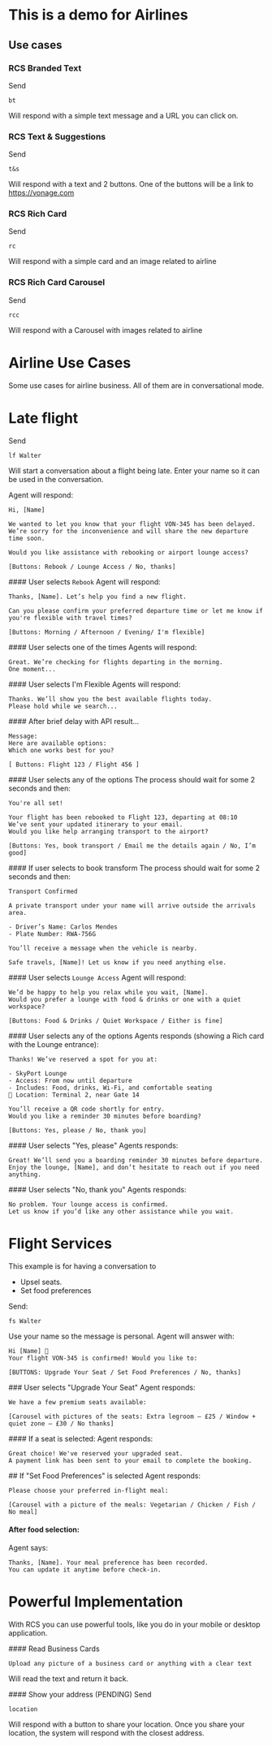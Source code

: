 # This is a demo for Airlines

## Use cases

### RCS Branded Text
Send
```
bt
```
Will respond with a simple text message and a URL you can click on.

### RCS Text & Suggestions
Send
```
t&s
```
Will respond with a text and 2 buttons.
One of the buttons will be a link to https://vonage.com

### RCS Rich Card
Send
```
rc
```
Will respond with a simple card and an image related to airline

### RCS Rich Card Carousel
Send
```
rcc
```
Will respond with a Carousel with images related to airline


# Airline Use Cases
Some use cases for airline business. All of them are in conversational mode.

# Late flight
Send
```
lf Walter
```
Will start a conversation about a flight being late.
Enter your name so it can be used in the conversation.

Agent will respond:

``` 
Hi, [Name]

We wanted to let you know that your flight VON-345 has been delayed.
We’re sorry for the inconvenience and will share the new departure time soon.

Would you like assistance with rebooking or airport lounge access?

[Buttons: Rebook / Lounge Access / No, thanks]
```

#### User selects ```Rebook```
Agent will respond:
```
Thanks, [Name]. Let’s help you find a new flight.

Can you please confirm your preferred departure time or let me know if you're flexible with travel times?

[Buttons: Morning / Afternoon / Evening/ I'm flexible]
```

#### User selects one of the times
Agents will respond:
```
Great. We’re checking for flights departing in the morning.
One moment...
```

#### User selects I'm Flexible
Agents will respond:
```
Thanks. We’ll show you the best available flights today.
Please hold while we search...
```

#### After brief delay with API result...
```
Message:
Here are available options:
Which one works best for you?

[ Buttons: Flight 123 / Flight 456 ]
```

#### User selects any of the options
The process should wait for some 2 seconds and then:
```
You're all set!

Your flight has been rebooked to Flight 123, departing at 08:10
We’ve sent your updated itinerary to your email.
Would you like help arranging transport to the airport?

[Buttons: Yes, book transport / Email me the details again / No, I’m good]
```

#### If user selects to book transform
The process should wait for some 2 seconds and then:
```
Transport Confirmed

A private transport under your name will arrive outside the arrivals area.

- Driver’s Name: Carlos Mendes
- Plate Number: RWA-756G

You’ll receive a message when the vehicle is nearby.

Safe travels, [Name]! Let us know if you need anything else.
```

#### User selects ```Lounge Access```
Agent will respond:
```
We’d be happy to help you relax while you wait, [Name].
Would you prefer a lounge with food & drinks or one with a quiet workspace?

[Buttons: Food & Drinks / Quiet Workspace / Either is fine]
```

#### User selects any of the options
Agents responds (showing a Rich card with the Lounge entrance):
```
Thanks! We’ve reserved a spot for you at:

- SkyPort Lounge
- Access: From now until departure
- Includes: Food, drinks, Wi-Fi, and comfortable seating
📍 Location: Terminal 2, near Gate 14

You’ll receive a QR code shortly for entry.
Would you like a reminder 30 minutes before boarding?

[Buttons: Yes, please / No, thank you]
```

#### User selects "Yes, please"
Agents responds: 
```
Great! We’ll send you a boarding reminder 30 minutes before departure.
Enjoy the lounge, [Name], and don’t hesitate to reach out if you need anything.
```

#### User selects "No, thank you"
Agents responds: 
```
No problem. Your lounge access is confirmed.
Let us know if you’d like any other assistance while you wait.
```


# Flight Services
This example is for having a conversation to 
- Upsel seats.
- Set food preferences

Send:
```
fs Walter
```
Use your name so the message is personal.
Agent will answer with:
```
Hi [Name] 👋
Your flight VON-345 is confirmed! Would you like to:

[BUTTONS: Upgrade Your Seat / Set Food Preferences / No, thanks]
```

### User selects "Upgrade Your Seat" 
Agent responds:
```
We have a few premium seats available:

[Carousel with pictures of the seats: Extra legroom – £25 / Window + quiet zone – £30 / No thanks]
```

#### If a seat is selected:
Agent responds:
```
Great choice! We've reserved your upgraded seat.
A payment link has been sent to your email to complete the booking.
```

## If "Set Food Preferences" is selected
Agent responds:
```
Please choose your preferred in-flight meal:

[Carousel with a picture of the meals: Vegetarian / Chicken / Fish / No meal]
```

#### After food selection:
Agent says:
```
Thanks, [Name]. Your meal preference has been recorded.
You can update it anytime before check-in.
```

# Powerful Implementation
With RCS you can use powerful tools, like you do in your mobile or desktop application.

#### Read Business Cards
```
Upload any picture of a business card or anything with a clear text
```
Will read the text and return it back.

#### Show your address (PENDING)
Send
```
location
```
Will respond with a button to share your location.
Once you share your location, the system will respond with the closest address.



